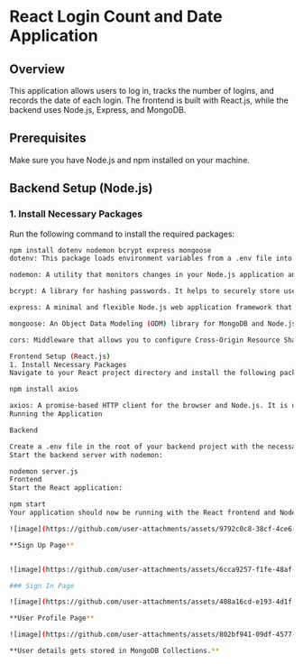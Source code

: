 # React Login Count and Date Application

## Overview
This application allows users to log in, tracks the number of logins, and records the date of each login. The frontend is built with React.js, while the backend uses Node.js, Express, and MongoDB. 

## Prerequisites
Make sure you have Node.js and npm installed on your machine.

## Backend Setup (Node.js)

### 1. Install Necessary Packages
Run the following command to install the required packages:

```bash
npm install dotenv nodemon bcrypt express mongoose 
dotenv: This package loads environment variables from a .env file into process.env. It allows you to separate secrets like database connection strings, API keys, and other sensitive data from your codebase.

nodemon: A utility that monitors changes in your Node.js application and automatically restarts the server. This is helpful during development to save time by avoiding manual restarts.

bcrypt: A library for hashing passwords. It helps to securely store user passwords in the database by generating a cryptographic hash that makes it difficult for attackers to reverse-engineer.

express: A minimal and flexible Node.js web application framework that provides a robust set of features for building web and mobile applications. It simplifies routing and middleware management.

mongoose: An Object Data Modeling (ODM) library for MongoDB and Node.js. It provides a straightforward schema-based solution to model your application data and makes it easier to interact with MongoDB.

cors: Middleware that allows you to configure Cross-Origin Resource Sharing (CORS) in your application. This is essential for connecting your React frontend with your Node.js backend, as it enables requests from different origins.

Frontend Setup (React.js)
1. Install Necessary Packages
Navigate to your React project directory and install the following package:

npm install axios

axios: A promise-based HTTP client for the browser and Node.js. It is used to make HTTP requests from your React frontend to the backend API. Axios simplifies handling requests and responses, including GET, POST, PUT, and DELETE operations.
Running the Application

Backend

Create a .env file in the root of your backend project with the necessary environment variables, such as your database connection string and JWT secret.
Start the backend server with nodemon:

nodemon server.js
Frontend
Start the React application:

npm start
Your application should now be running with the React frontend and Node.js backend connected.

![image](https://github.com/user-attachments/assets/9792c0c8-38cf-4ce6-a6e3-801fbebfe877)

**Sign Up Page**


![image](https://github.com/user-attachments/assets/6cca9257-f1fe-48af-a6c3-f11438aaa33a)

### Sign In Page

![image](https://github.com/user-attachments/assets/408a16cd-e193-4d1f-8c3c-9f44f6d030ad)

**User Profile Page**

![image](https://github.com/user-attachments/assets/802bf941-09df-4577-8a04-33fdaf7f85ed)

**User details gets stored in MongoDB Collections.**




